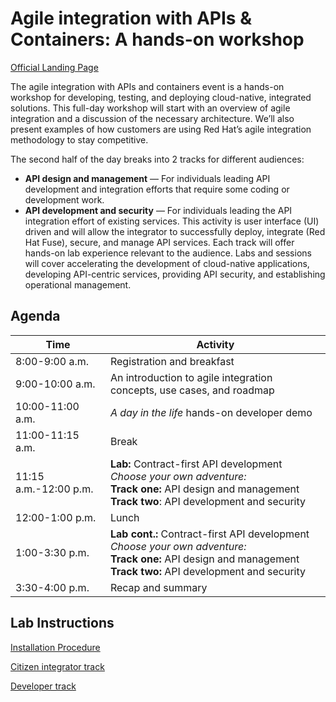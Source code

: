 # Agile integration with APIs & Containers: A hands-on workshop

[Official Landing Page](https://agileintegration.ga)

The agile integration with APIs and containers event is a hands-on workshop for developing, testing, and deploying cloud-native, integrated solutions. This full-day workshop will start with an overview of agile integration and a discussion of the necessary architecture. We’ll also present examples of how customers are using Red Hat’s agile integration methodology to stay competitive.

The second half of the day breaks into 2 tracks for different audiences:  
- **API design and management** — For individuals leading API development and integration efforts that require some coding or development work.
- **API development and security** — For individuals leading the API integration effort of existing services. This activity is user interface (UI) driven and will allow the integrator to successfully deploy, integrate (Red Hat Fuse), secure, and manage API services.
Each track will offer hands-on lab experience relevant to the audience.  Labs and sessions will cover accelerating the development of cloud-native applications, developing API-centric services, providing API security, and establishing operational management.

## Agenda

| Time        | Activity           |
| ------------- | ------------- |
| 8:00-9:00 a.m.      | Registration and breakfast |
| 9:00-10:00 a.m.      | An introduction to agile integration concepts, use cases, and roadmap |
| 10:00-11:00 a.m.      | *A day in the life* hands-on developer demo  |
| 11:00-11:15 a.m.      | Break |
| 11:15 a.m.-12:00 p.m.      | **Lab:** Contract-first API development<br>*Choose your own adventure:*<br>__Track one:__ API design and management<br>__Track two__: API development and security |
| 12:00-1:00 p.m.      | Lunch |
| 1:00-3:30 p.m.      | **Lab cont.:** Contract-first API development<br>*Choose your own adventure:*<br>__Track one:__ API design and management<br>__Track two:__ API development and security |
| 3:30-4:00 p.m.      | Recap and summary |


## Lab Instructions

[Installation Procedure](support/install/Installation.md)

[Citizen integrator track](docs/labs/citizen-integrator-track)

[Developer track](docs/labs/developer-track)
